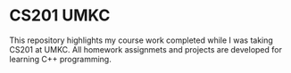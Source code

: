 # CS201 UMKC
This repository highlights my course work completed while I was taking CS201 at UMKC. All homework assignmets and projects are developed for learning C++ programming. 
